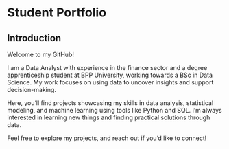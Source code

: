 # Student Portfolio

## Introduction
<p>Welcome to my GitHub!</p>
<p></p>I am a Data Analyst with experience in the finance sector and a degree apprenticeship student at BPP University, working towards a BSc in Data Science. My work focuses on using data to uncover insights and support decision-making.</p>
<p>Here, you’ll find projects showcasing my skills in data analysis, statistical modeling, and machine learning using tools like Python and SQL.
I’m always interested in learning new things and finding practical solutions through data.</p>
<p></p>Feel free to explore my projects, and reach out if you’d like to connect!</p>
